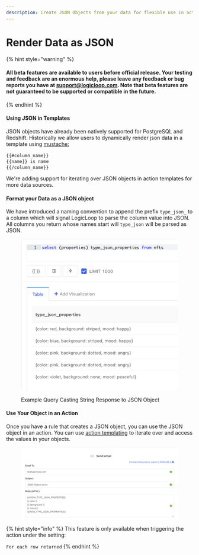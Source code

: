 ```yaml
---
description: Create JSON Objects from your data for flexible use in actions and automations
---
```


# Render Data as JSON

{% hint style="warning" %}
#### All beta features are available to users before official release. Your testing and feedback are an enormous help, please leave any feedback or bug reports you have at support@logicloop.com. Note that beta features are not guaranteed to be supported or compatible in the future.
{% endhint %}

#### Using JSON in Templates

JSON objects have already been natively supported for PostgreSQL and Redshift. Historically we allow users to dynamically render json data in a template using [mustache:](https://mustache.github.io/mustache.5.html)

```
{{#column_name}}
{{name}} is name
{{/column_name}}
```

We're adding support for iterating over JSON objects in action templates for more data sources.

#### Format your Data as a JSON object

We have introduced a naming convention to append the prefix `type_json_` to a column which will signal LogicLoop to parse the column value into JSON. All columns you return whose names start will `type_json` will be parsed as JSON.

<figure><img src="../.gitbook/assets/Screenshot 2022-11-22 at 9.39.33 AM.png" alt=""><figcaption><p>Example Query Casting String Response to JSON Object</p></figcaption></figure>

#### Use Your Object in an Action

Once you have a rule that creates a JSON object, you can use the JSON object in an action. You can use [action templating](../actions/templating.md) to iterate over and access the values in your objects.

<figure><img src="../.gitbook/assets/Screenshot 2022-12-15 at 10.46.49 AM.png" alt=""><figcaption></figcaption></figure>

{% hint style="info" %}
This feature is only available when triggering the action under the setting:

`For each row returned`
{% endhint %}
